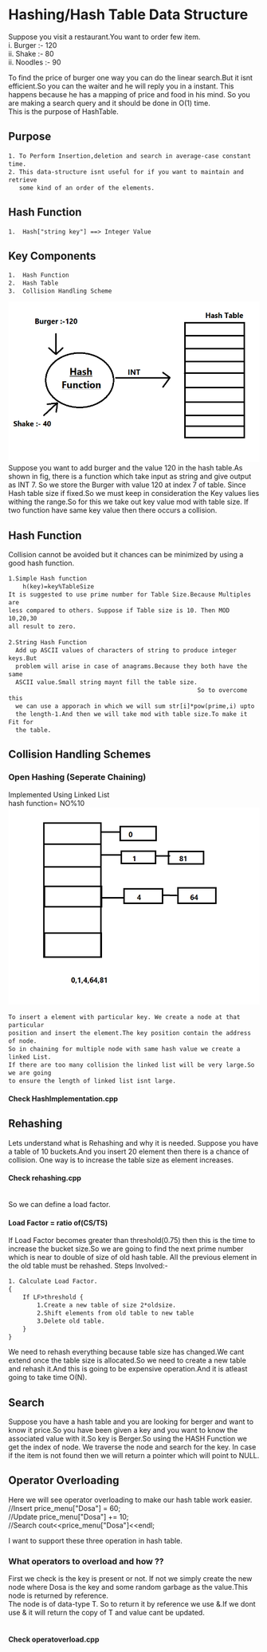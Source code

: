 # Hashing/Hash Table Data Structure
Suppose you visit a restaurant.You want to order few item.<br>
 i.  Burger :- 120 <br>
 ii. Shake :- 80<br>
 ii. Noodles :- 90<br>
 
To find the price of burger one way you can do the linear search.But it 
isnt efficient.So you can the waiter and he will reply you in a instant.
This happens because he has a mapping of price and food in his mind.
So you are making a search query and it should be done in O(1) time.<br>
This is the purpose of HashTable.

## Purpose 
    1. To Perform Insertion,deletion and search in average-case constant time.
    2. This data-structure isnt useful for if you want to maintain and retrieve
       some kind of an order of the elements.

## Hash Function
    1.  Hash["string key"] ==> Integer Value

## Key Components
    1.  Hash Function
    2.  Hash Table
    3.  Collision Handling Scheme
    
   ![](hashing.png) 
   <br>
 Suppose you want to add burger and the value 120 in the hash table.As shown in
fig, there is a function which take input as string and give output as INT 7.
So we store the Burger with value 120 at index 7 of table.
Since Hash table size if fixed.So we must keep in consideration the Key values
lies withing the range.So for this we take out key value mod with table size.
If two function have same key value then there occurs a collision.

## Hash Function
   
Collision cannot be avoided but it chances can be minimized by using 
a good hash function.<br>
    
    1.Simple Hash function
        h(key)=key%TableSize
    It is suggested to use prime number for Table Size.Because Multiples are 
    less compared to others. Suppose if Table size is 10. Then MOD 10,20,30
    all result to zero.
         
    2.String Hash Function
      Add up ASCII values of characters of string to produce integer keys.But 
      problem will arise in case of anagrams.Because they both have the same 
      ASCII value.Small string maynt fill the table size.
                                                         So to overcome this
      we can use a apporach in which we will sum str[i]*pow(prime,i) upto
      the length-1.And then we will take mod with table size.To make it Fit for
      the table.
   ## Collision Handling Schemes
 
  ### Open Hashing (Seperate Chaining)
  
   Implemented Using Linked List<br>
   hash function= NO%10 <br>
            ![](linkedlist.png)<br>
            
    To insert a element with particular key. We create a node at that particular
    position and insert the element.The key position contain the address of node.
    So in chaining for multiple node with same hash value we create a linked List.
    If there are too many collision the linked list will be very large.So we are going
    to ensure the length of linked list isnt large.
    
   #### Check HashImplementation.cpp

## Rehashing
Lets understand what is Rehashing and why it is needed.
Suppose you have a table of 10 buckets.And you insert 20 element then there is a chance
of collision. One way is to increase the table size as element increases.
 #### Check rehashing.cpp

<br>
So we can define a load factor.<br>

#### Load Factor = ratio of(CS/TS)
If Load Factor becomes greater than threshold(0.75) then this is the time to increase the bucket
size.So we are going to find the next prime number which is near to double of size of old 
hash table. All the previous element in the old table must be rehashed.
Steps Involved:-
    
    1. Calculate Load Factor. 
    {
        If LF>threshold {
            1.Create a new table of size 2*oldsize.
            2.Shift elements from old table to new table
            3.Delete old table.
        }
    }
    
 We need to rehash everything because table size has changed.We cant extend once the table size
is allocated.So we need to create a new table and rehash it.And this is going to be expensive
operation.And it is atleast going to take time O(N).

## Search 
Suppose you have a hash table and you are looking for berger and want to know it price.So you
have been given a key and you want to know the associated value with it.So key is Berger.So
using the HASH Function we get the index of node. We traverse the node and search for the key.
In case if the item is not found then we will return a pointer which will point to NULL.

## Operator Overloading
Here we will see operator overloading to make our hash table work easier.
<br>
//Insert
price_menu["Dosa"]  = 60;
<br>
//Update
price_menu["Dosa"] += 10;
<br>
//Search
cout<<price_menu["Dosa"]<<endl;
<br>

I want to support these three operation in hash table.<br>
### What operators to overload and how ??<br>
First we check is the key is present or not. If not we simply create the new node where Dosa is
the key and some random garbage as the value.This node is returned by reference.<br>
The node is of data-type T. So to return it by reference we use &.If we dont use & it will return
the copy of T and value cant be updated.<br>
<br>
#### Check operatoverload.cpp


  
    
         
     
